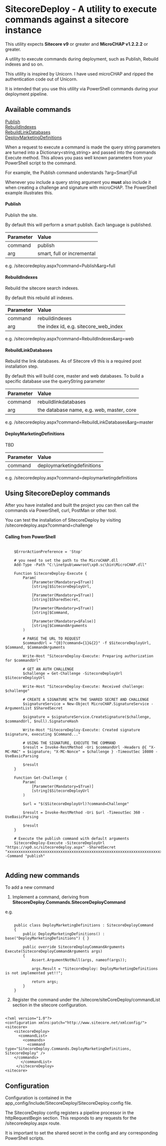 ﻿# SitecoreDeploy - A utility to execute commands against a sitecore instance 

This utility expects **Sitecore v9** or greater and **MicroCHAP v1.2.2.2** or greater.

A utility to execute commands during deployment, such as Publish, Rebuild indexes and so on.

This utility is inspired by Unicorn.  I have used microCHAP and ripped the authentication code out of Unicorn.

It is intended that you use this utility via PowerShell commands during your deployment pipeline.


## Available commands

[Publish](#publish)<br>
[RebuildIndexes](#rebuildindexes) <br>
[RebuildLinkDatabases](#rebuildlinkdatabases) <br>
[DeployMarketingDefinitions](#deploymarketingdefinitions)<br>

When a request to execute a command is made the query string parameters are turned into a Dictionary<string,string> and passed into the commands Execute method.
This allows you pass well known parameters from your PowerShell script to the command.

For example, the Publish command understands ?arg=Smart|Full

Whenever you include a query string argument you **must** also include it when creating a challenge and signature with microCHAP.  The PowerShell example illustrates this.

#### Publish 

Publish the site.

By default this will perform a smart publish.  Each language is published.

|Parameter|Value|
|:-------|:-------|
|command|publish|
|arg|smart, full or incremental|

e.g. /sitecoredeploy.aspx?command=Publish&arg=full

#### RebuildIndexes 

Rebuild the sitecore search indexes.

By default this rebuild all indexes.

|Parameter|Value|
|:-------|:-------|
|command|rebuildindexes|
|arg|the index id, e.g. sitecore_web_index|

e.g. /sitecoredeploy.aspx?command=RebuildIndexes&arg=web

#### RebuildLinkDatabases 

Rebuild the link databases.  As of Sitecore v9 this is a required post installation step.

By default this will build core, master and web databases.  To build a specific database use the queryString parameter

|Parameter|Value|
|:-------|:-------|
|command|rebuildlinkdatabases|
|arg|the database name, e.g. web, master, core|

e.g. /sitecoredeploy.aspx?command=RebuildLinkDatabases&arg=master

#### DeployMarketingDefinitions 

TBD

|Parameter|Value|
|:-------|:-------|
|command|deploymarketingdefinitions|

e.g. /sitecoredeploy.aspx?command=deploymarketingdefinitions

## Using SitecoreDeploy commands

After you have installed and built the project you can then call the commands via PowerShell, curl, PostMan or other tool.

You can test the installation of SitecoreDeploy by visiting /sitecoredeploy.aspx?command=challenge 

#### Calling from PowerShell

<pre><code>
    $ErrorActionPreference = 'Stop'

    # you need to set the path to the MicroCHAP.dll
    Add-Type -Path "C:\inetpub\wwwroot\xp0.sc\bin\MicroCHAP.dll"

    Function SitecoreDeploy-Execute {
	    Param(
		    [Parameter(Mandatory=$True)]
		    [string]$SitecoreDeployUrl,

		    [Parameter(Mandatory=$True)]
		    [string]$SharedSecret,

		    [Parameter(Mandatory=$True)]
		    [string]$Command,

            [Parameter(Mandatory=$False)]
		    [string]$CommandArguments
	    )

	    # PARSE THE URL TO REQUEST
	    $commandUrl = "{0}?command={1}&{2}" -f $SitecoreDeployUrl, $Command, $CommandArguments

	    Write-Host "SitecoreDeploy-Execute: Preparing authorization for $commandUrl"

	    # GET AN AUTH CHALLENGE
	    $challenge = Get-Challenge -SitecoreDeployUrl $SitecoreDeployUrl

	    Write-Host "SitecoreDeploy-Execute: Received challenge: $challenge"

	    # CREATE A SIGNATURE WITH THE SHARED SECRET AND CHALLENGE
	    $signatureService = New-Object MicroCHAP.SignatureService -ArgumentList $SharedSecret

	    $signature = $signatureService.CreateSignature($challenge, $commandUrl, $null).SignatureHash

	    Write-Host "SitecoreDeploy-Execute: Created signature $signature, executing $Command..."

	    # USING THE SIGNATURE, EXECUTE THE COMMAND
	    $result = Invoke-RestMethod -Uri $commandUrl -Headers @{ "X-MC-MAC" = $signature; "X-MC-Nonce" = $challenge } -TimeoutSec 10800 -UseBasicParsing

	    $result
    }

    Function Get-Challenge {
	    Param(
		    [Parameter(Mandatory=$True)]
		    [string]$SitecoreDeployUrl
	    )

	    $url = "$($SitecoreDeployUrl)?command=Challenge"

	    $result = Invoke-RestMethod -Uri $url -TimeoutSec 360 -UseBasicParsing

	    $result
    }

    # Execute the publish command with default arguments
    SitecoreDeploy-Execute -SitecoreDeployUrl "https://xp0.sc/sitecoredeploy.aspx" -SharedSecret "xxxxxxxxxxxxxxxxxxxxxxxxxxxxxxxxxxxxxxxxxxxxxxxxxxxxxxxxxxxxxxxxxxxxxxxxxxxxx" -Command "publish"

</code></pre>


## Adding new commands

To add a new command

1. Implement a command, deriving from **SitecoreDeploy.Commands.SitecoreDeployCommand**

e.g.

<pre><code>
    public class DeployMarketingDefinitions : SitecoreDeployCommand
    {
        public DeployMarketingDefinitions() : base("DeployMarketingDefinitions") { }

        public override SitecoreDeployCommandArguments Execute(SitecoreDeployCommandArguments args)
        {
            Assert.ArgumentNotNull(args, nameof(args));

            args.Result = "SitecoreDeploy: DeployMarketingDefinitions is not implemented yet!!";
            
            return args;
        }
    }
</code></pre>

2. Register the command under the /sitecore/siteCoreDeploy/commandList section in the sitecore configuration.

<pre><code>
&lt;?xml version="1.0"?&gt;
&lt;configuration xmlns:patch="http://www.sitecore.net/xmlconfig/"&gt;
&lt;sitecore&gt;
    &lt;sitecoreDeploy&gt;
      &lt;commandList&gt;
        &lt;commands&gt;
          &lt;command type="SitecoreDeploy.Commands.DeployMarketingDefinitions, SitecoreDeploy" /&gt;
	&lt;/commands&gt;
       &lt;/commandList&gt;
     &lt;/sitecoreDeploy&gt;
&lt;sitecore&gt;
</code></pre>

## Configuration

Configuration is contained in the app_config/Include/SitecoreDeploy/SitecoreDeploy.config file.

The SitecoreDeploy config registers a pipeline processor in the httpRequestBegin section.  This responds to any requests for the /sitecoredeploy.aspx route.

It is important to set the shared secret in the config and any corresponding PowerShell scripts.

